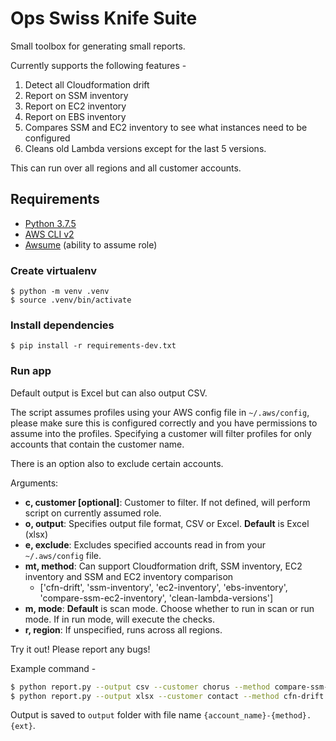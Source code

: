 # Ops Swiss Knife Suite

Small toolbox for generating small reports.

Currently supports the following features - 

  1. Detect all Cloudformation drift
  2. Report on SSM inventory
  3. Report on EC2 inventory
  4. Report on EBS inventory
  5. Compares SSM and EC2 inventory to see what instances need to be configured
  6. Cleans old Lambda versions except for the last 5 versions.
  <!-- 5. Execute a changeset over a set of customer accounts -->

This can run over all regions and all customer accounts.

## Requirements 
- [Python 3.7.5](https://docs.python-guide.org/starting/install3/osx/)
- [AWS CLI v2](https://docs.aws.amazon.com/cli/latest/userguide/install-cliv2.html)
- [Awsume](https://awsu.me/general/quickstart.html) (ability to assume role)


### Create virtualenv
    $ python -m venv .venv
    $ source .venv/bin/activate


### Install dependencies

    $ pip install -r requirements-dev.txt


### Run app
Default output is Excel but can also output CSV.

The script assumes profiles using your AWS config file in `~/.aws/config`, please make sure this is configured correctly and you have permissions to assume into the profiles. Specifying a customer will filter profiles for only accounts that contain the customer name.

There is an option also to exclude certain accounts.

Arguments:

  * **c, customer [optional]**: Customer to filter. If not defined, will perform script on currently assumed role.
  * **o, output**: Specifies output file format, CSV or Excel. **Default** is Excel (xlsx)
  * **e, exclude**: Excludes specified accounts read in from your `~/.aws/config` file.
  * **mt, method**: Can support Cloudformation drift, SSM inventory, EC2 inventory and SSM and EC2 inventory comparison
    * ['cfn-drift', 'ssm-inventory', 'ec2-inventory', 'ebs-inventory', 'compare-ssm-ec2-inventory', 'clean-lambda-versions']
  * **m, mode**: **Default** is scan mode. Choose whether to run in scan or run mode. If in run mode, will execute the checks.  
  * **r, region**: If unspecified, runs across all regions.

Try it out! Please report any bugs! 

Example command - 

```bash
$ python report.py --output csv --customer chorus --method compare-ssm-ec2-inventory --region ap-southeast-2 --mode run
$ python report.py --output xlsx --customer contact --method cfn-drift --region ap-southeast-2
```


Output is saved to `output` folder with file name `{account_name}-{method}.{ext}`.
